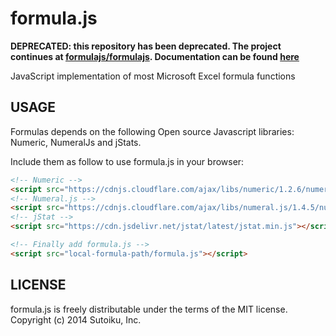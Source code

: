 formula.js
==========

**DEPRECATED: this repository has been deprecated. The project continues at [formulajs/formulajs](https://github.com/formulajs/formulajs). Documentation can be found [here](https://formulajs.info/)**

JavaScript implementation of most Microsoft Excel formula functions

USAGE
-----

Formulas depends on the following Open source Javascript libraries: Numeric, NumeralJs and jStats.

Include them as follow to use formula.js in your browser:
```html
<!-- Numeric -->
<script src="https://cdnjs.cloudflare.com/ajax/libs/numeric/1.2.6/numeric.min.js"></script>
<!-- Numeral.js -->
<script src="https://cdnjs.cloudflare.com/ajax/libs/numeral.js/1.4.5/numeral.min.js"></script>
<!-- jStat -->
<script src="https://cdn.jsdelivr.net/jstat/latest/jstat.min.js"></script>

<!-- Finally add formula.js -->
<script src="local-formula-path/formula.js"></script>
```

LICENSE
-------

formula.js is freely distributable under the terms of the MIT license.
Copyright (c) 2014 Sutoiku, Inc.
